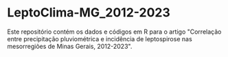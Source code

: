 # LeptoClima-MG_2012-2023
Este repositório contém os dados e códigos em R para o artigo "Correlação entre precipitação pluviométrica e incidência de leptospirose nas mesorregiões de Minas Gerais, 2012-2023".
